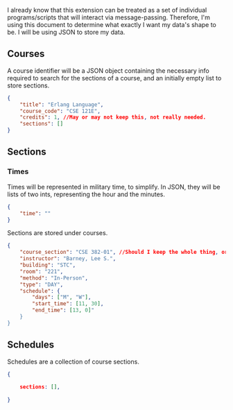 I already know that this extension can be treated as a set of individual programs/scripts that will interact via message-passing. Therefore, I'm using this document to determine what exactly I want my data's shape to be. I will be using JSON to store my data.
## Courses
A course identifier will be a JSON object containing the necessary info required to search for the sections of a course, and an initially empty list to store sections.
```JSON
{
	"title": "Erlang Language",
	"course_code": "CSE 121E",
	"credits": 1, //May or may not keep this, not really needed.
	"sections": []
}
```
## Sections
### Times
Times will be represented in military time, to simplify. In JSON, they will be lists of two ints, representing the hour and the minutes.
```JSON
{
	"time": ""
}
```
Sections are stored under courses.
```JSON
{
	"course_section": "CSE 382-01", //Should I keep the whole thing, or just 01?
	"instructor": "Barney, Lee S.",
	"building": "STC",
	"room": "221",
	"method": "In-Person",
	"type": "DAY",
	"schedule": {
		"days": ["M", "W"],
		"start_time": [11, 30],
		"end_time": [13, 0]"
	}
}
```
## Schedules
Schedules are a collection of course sections.
```JSON
{
	
	sections: [],
	
}
```
